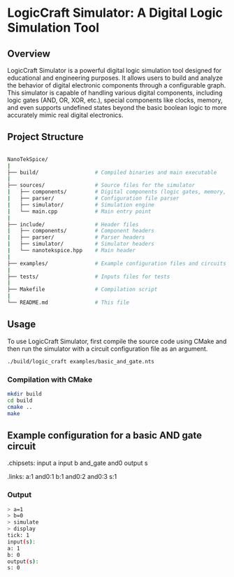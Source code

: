 # LogicCraft Simulator: A Digital Logic Simulation Tool

## Overview

LogicCraft Simulator is a powerful digital logic simulation tool designed for educational and engineering purposes. It allows users to build and analyze the behavior of digital electronic components through a configurable graph. This simulator is capable of handling various digital components, including logic gates (AND, OR, XOR, etc.), special components like clocks, memory, and even supports undefined states beyond the basic boolean logic to more accurately mimic real digital electronics.

## Project Structure

```bash

NanoTekSpice/
|
├── build/                  # Compiled binaries and main executable
|
├── sources/                # Source files for the simulator
|   ├── components/         # Digital components (logic gates, memory, etc.)
|   ├── parser/             # Configuration file parser
|   ├── simulator/          # Simulation engine
|   └── main.cpp            # Main entry point
|
├── include/                # Header files
|   ├── components/         # Component headers
|   ├── parser/             # Parser headers
|   ├── simulator/          # Simulator headers
|   └── nanotekspice.hpp    # Main header
|
├── examples/               # Example configuration files and circuits
|
├── tests/                  # Inputs files for tests
|
├── Makefile                # Compilation script
|
└── README.md               # This file
```

## Usage

To use LogicCraft Simulator, first compile the source code using CMake and then run the simulator with a circuit configuration file as an argument.

```bash
./build/logic_craft examples/basic_and_gate.nts
```

### Compilation with CMake

```bash
mkdir build
cd build
cmake ..
make
```

## Example configuration for a basic AND gate circuit

.chipsets:
input a
input b
and_gate and0
output s

.links:
a:1 and0:1
b:1 and0:2
and0:3 s:1

### Output

``` bash
> a=1
> b=0
> simulate
> display
tick: 1
input(s):
a: 1
b: 0
output(s):
s: 0
```
